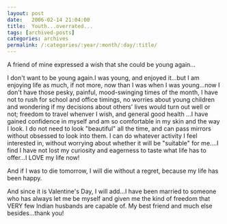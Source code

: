 ```yaml
---
layout: post
date:	2006-02-14 21:04:00
title:  Youth...overrated...
tags: [archived-posts]
categories: archives
permalink: /:categories/:year/:month/:day/:title/
---
```

A friend of mine expressed a wish that she could be young again...

I don't want to be young again.I was young, and enjoyed it...but I am enjoying life as much, if not more, now than I was when I was young...now I don't have those pesky, painful, mood-swinging times of the month, I have not to rush for school and office timings,  no worries about  young children and wondering if my  decisions about others' lives would turn out well or not; freedom to travel whenver I wish, and general good health ...I have gained confidence in myself and am so comfortable in my skin and the way I look. I do not need to look "beautiful" all the time, and can pass mirrors without obsessed to look into them. I can do whatever activity I feel interested in, without worrying about whether it will be "suitable" for me....I find I have not lost my curiosity and eagerness to taste what life has to offer...I  LOVE my life now!

And if I was to die tomorrow, I will die without a regret, because my life has been happy.

And since it is Valentine's Day, I will add...I have been married to someone who has always let me be myself and given me the kind of freedom that VERY few Indian husbands are capable of. My best friend and much else besides...thank you!
